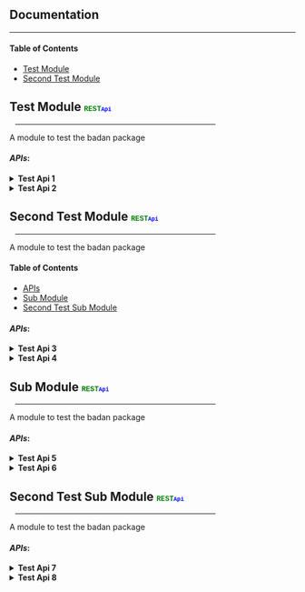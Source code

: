 ## Documentation  
---
#### Table of Contents
+ [Test Module](#test-module)
+ [Second Test Module](#second-test-module)



## Test Module  <t style="color:green;font-size:60%;font-family:courier;">REST<t style="color:blue;font-size:80%">Api</t></t>
<hr style="width:70%;margin-left:10px">
<p>A module to test the badan package</p>


#### *APIs*:
<details>
<summary><b>Test Api 1</b></summary>
<p>the first test api</p>

**Method**: ***Post***  
**Url**: `/test-module/test-module/test/1`

***Body***:
```
{
	param1:string
	param2:number
	param3:boolean
	param4:"male"
	param5:undefined
	param6:Array<boolean>
	param7:{
		subparam1:string
		subparam2:number
	}
	param8:Array<undefined>
}
```
</details>
<details>
<summary><b>Test Api 2</b></summary>
<p>the second test api</p>

**Method**: ***Get***
**Url**: `/test-module/test-module/test/2`

***Body***:
```
{
	param6:Array<boolean>
	param7:Array<{
			subparam1:string
			subparam2:number
		}>
	param8:Array<undefined>
}
```
***Query***:
```
{
	param1:string
	param2:number
	param3:boolean
	param4:"male"
	param5:undefined
}
```
</details>






## Second Test Module  <t style="color:green;font-size:60%;font-family:courier;">REST<t style="color:blue;font-size:80%">Api</t></t>
<hr style="width:70%;margin-left:10px">
<p>A module to test the badan package</p>

#### Table of Contents
+ [APIs](#apis)
+ [Sub Module](#sub-module)
+ [Second Test Sub Module](#second-test-sub-module)

#### *APIs*:
<details>
<summary><b>Test Api 3</b></summary>
<p>the thered test api</p>

**Method**: ***Get***
**Url**: `/test-module/test-module/test/3`

***Body***:
```
{
	param6:Array<boolean>
	param7:Array<{
			subparam1:string
			subparam2:number
		}>
	param8:Array<undefined>
}
```
***Query***:
```
{
	param1:string
	param2:number
	param3:boolean
	param4:"male"
	param5:undefined
}
```
</details>
<details>
<summary><b>Test Api 4</b></summary>
<p>the forth test api</p>

**Method**: ***Put***
**Url**: `/test-module/test-module/test/4`

***Body***:
```
{
	param6:Array<boolean>
	param7:Array<{
			subparam1:string
			subparam2:number
		}>
	param8:Array<undefined>
}
```
***Query***:
```
{
	param1:string
	param2:number
	param3:boolean
	param4:"male"
	param5:undefined
}
```
</details>




## Sub Module  <t style="color:green;font-size:60%;font-family:courier;">REST<t style="color:blue;font-size:80%">Api</t></t>
<hr style="width:70%;margin-left:10px">
<p>A module to test the badan package</p>


#### *APIs*:
<details>
<summary><b>Test Api 5</b></summary>
<p>the 5th test api</p>

**Method**: ***Get***
**Url**: `/test-module/test-module/test-module/test-module/test-module/:test/5`

***Query***:
```
{
	param1:string
	param2:number
	param3:boolean
	param4:"male"
	param5:undefined
}
```
</details>
<details>
<summary><b>Test Api 6</b></summary>
<p>the 6th test api</p>

**Method**: ***Put***
**Url**: `/test-module/test-module/test-module/test-module/test-module/test/6`

***Body***:
```
{
	param6:Array<boolean>
	param7:Array<{
			subparam1:string
			subparam2:number
		}>
	param8:Array<undefined>
}
```
***Query***:
```
{
	param1:string
	param2:number
	param3:boolean
	param4:"male"
	param5:undefined
}
```
</details>






## Second Test Sub Module  <t style="color:green;font-size:60%;font-family:courier;">REST<t style="color:blue;font-size:80%">Api</t></t>
<hr style="width:70%;margin-left:10px">
<p>A module to test the badan package</p>


#### *APIs*:
<details>
<summary><b>Test Api 7</b></summary>
<p>the 7th test api</p>

**Method**: ***Get***
**Url**: `/test-module/test-module/test-module/test-module/test-module/:test/7`

***Query***:
```
{
	param1:string
	param2:number
	param3:boolean
	param4:"male"
	param5:undefined
}
```
</details>
<details>
<summary><b>Test Api 8</b></summary>
<p>the 8th test api</p>

**Method**: ***Put***
**Url**: `/test-module/test-module/test-module/test-module/test-module/test/8`

***Body***:
```
{
	param1:string
	param2:number
	param3:boolean
	param4:"male"
	param5:undefined
	param6:Array<boolean>
	param7:{
		subparam1:string
		subparam2:number
	}
	param8:Array<undefined>
}
```
</details>









